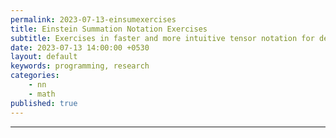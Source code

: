 ```yaml
---
permalink: 2023-07-13-einsumexercises
title: Einstein Summation Notation Exercises
subtitle: Exercises in faster and more intuitive tensor notation for deep learning.
date: 2023-07-13 14:00:00 +0530
layout: default
keywords: programming, research
categories:
    - nn
    - math
published: true
---
```


<script src="https://gist.github.com/kyscg/fe6bfe5ddb0e34c918c06242f7979c87.js"></script>

---
